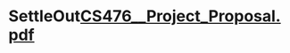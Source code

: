# SettleOut[CS476__Project_Proposal.pdf](https://github.com/OmDalwadi/SettleOut/files/10524216/CS476__Project_Proposal.pdf)
